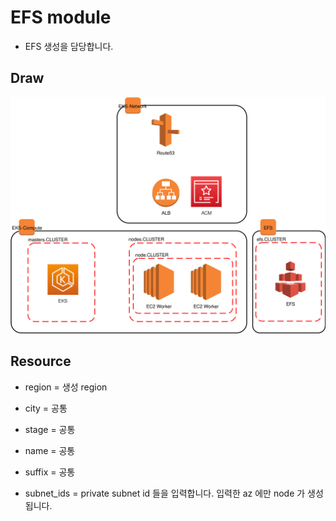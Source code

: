 # EFS module

* EFS 생성을 담당합니다.

## Draw

![](./img/img-draw-valve-eks-4steps.svg)

## Resource

* region = 생성 region
* city   = 공통
* stage  = 공통
* name   = 공통
* suffix = 공통

* subnet_ids = private subnet id 들을 입력합니다. 입력한 az 에만 node 가 생성됩니다.
